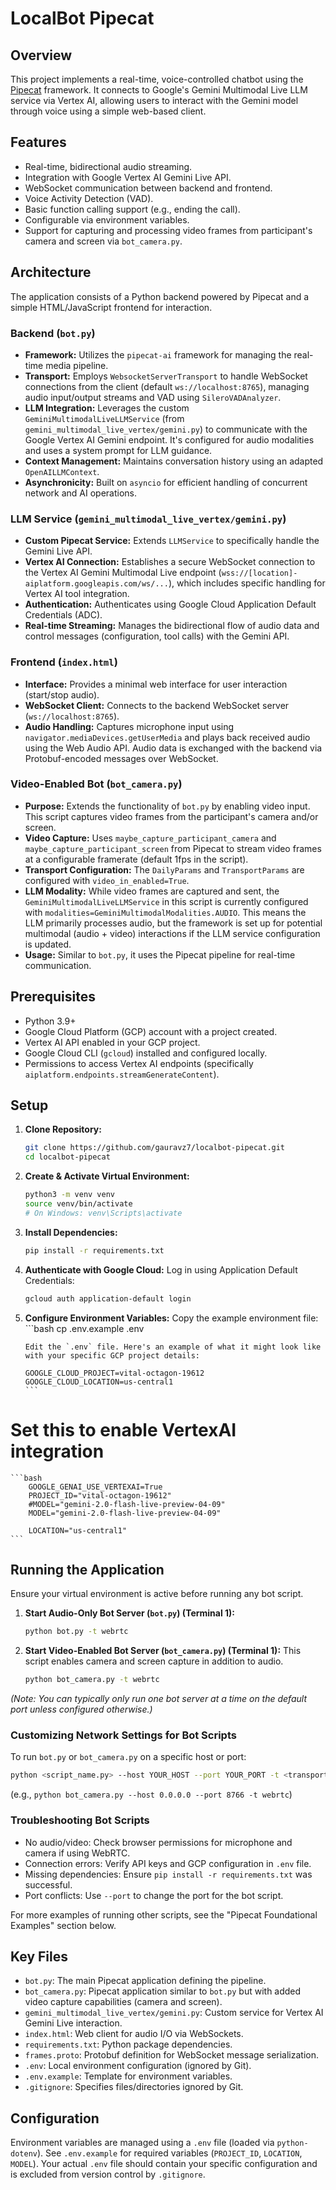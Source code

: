 # LocalBot Pipecat

## Overview

This project implements a real-time, voice-controlled chatbot using the [Pipecat](https://github.com/pipecat-ai/pipecat-python) framework. It connects to Google's Gemini Multimodal Live LLM service via Vertex AI, allowing users to interact with the Gemini model through voice using a simple web-based client.

## Features

*   Real-time, bidirectional audio streaming.
*   Integration with Google Vertex AI Gemini Live API.
*   WebSocket communication between backend and frontend.
*   Voice Activity Detection (VAD).
*   Basic function calling support (e.g., ending the call).
*   Configurable via environment variables.
*   Support for capturing and processing video frames from participant's camera and screen via `bot_camera.py`.

## Architecture

The application consists of a Python backend powered by Pipecat and a simple HTML/JavaScript frontend for interaction.

### Backend (`bot.py`)

*   **Framework:** Utilizes the `pipecat-ai` framework for managing the real-time media pipeline.
*   **Transport:** Employs `WebsocketServerTransport` to handle WebSocket connections from the client (default `ws://localhost:8765`), managing audio input/output streams and VAD using `SileroVADAnalyzer`.
*   **LLM Integration:** Leverages the custom `GeminiMultimodalLiveLLMService` (from `gemini_multimodal_live_vertex/gemini.py`) to communicate with the Google Vertex AI Gemini endpoint. It's configured for audio modalities and uses a system prompt for LLM guidance.
*   **Context Management:** Maintains conversation history using an adapted `OpenAILLMContext`.
*   **Asynchronicity:** Built on `asyncio` for efficient handling of concurrent network and AI operations.

### LLM Service (`gemini_multimodal_live_vertex/gemini.py`)

*   **Custom Pipecat Service:** Extends `LLMService` to specifically handle the Gemini Live API.
*   **Vertex AI Connection:** Establishes a secure WebSocket connection to the Vertex AI Gemini Multimodal Live endpoint (`wss://[location]-aiplatform.googleapis.com/ws/...`), which includes specific handling for Vertex AI tool integration.
*   **Authentication:** Authenticates using Google Cloud Application Default Credentials (ADC).
*   **Real-time Streaming:** Manages the bidirectional flow of audio data and control messages (configuration, tool calls) with the Gemini API.

### Frontend (`index.html`)

*   **Interface:** Provides a minimal web interface for user interaction (start/stop audio).
*   **WebSocket Client:** Connects to the backend WebSocket server (`ws://localhost:8765`).
*   **Audio Handling:** Captures microphone input using `navigator.mediaDevices.getUserMedia` and plays back received audio using the Web Audio API. Audio data is exchanged with the backend via Protobuf-encoded messages over WebSocket.

### Video-Enabled Bot (`bot_camera.py`)

*   **Purpose:** Extends the functionality of `bot.py` by enabling video input. This script captures video frames from the participant's camera and/or screen.
*   **Video Capture:** Uses `maybe_capture_participant_camera` and `maybe_capture_participant_screen` from Pipecat to stream video frames at a configurable framerate (default 1fps in the script).
*   **Transport Configuration:** The `DailyParams` and `TransportParams` are configured with `video_in_enabled=True`.
*   **LLM Modality:** While video frames are captured and sent, the `GeminiMultimodalLiveLLMService` in this script is currently configured with `modalities=GeminiMultimodalModalities.AUDIO`. This means the LLM primarily processes audio, but the framework is set up for potential multimodal (audio + video) interactions if the LLM service configuration is updated.
*   **Usage:** Similar to `bot.py`, it uses the Pipecat pipeline for real-time communication.

## Prerequisites

*   Python 3.9+
*   Google Cloud Platform (GCP) account with a project created.
*   Vertex AI API enabled in your GCP project.
*   Google Cloud CLI (`gcloud`) installed and configured locally.
*   Permissions to access Vertex AI endpoints (specifically `aiplatform.endpoints.streamGenerateContent`).

## Setup

1.  **Clone Repository:**
    ```bash
    git clone https://github.com/gauravz7/localbot-pipecat.git
    cd localbot-pipecat
    ```
2.  **Create & Activate Virtual Environment:**
    ```bash
    python3 -m venv venv
    source venv/bin/activate
    # On Windows: venv\Scripts\activate
    ```
3.  **Install Dependencies:**
    ```bash
    pip install -r requirements.txt
    ```
4.  **Authenticate with Google Cloud:**
    Log in using Application Default Credentials:
    ```bash
    gcloud auth application-default login
    ```
5.  **Configure Environment Variables:**
        Copy the example environment file:
        ```bash
        cp .env.example .env
        
        Edit the `.env` file. Here's an example of what it might look like with your specific GCP project details:
        
        GOOGLE_CLOUD_PROJECT=vital-octagon-19612
        GOOGLE_CLOUD_LOCATION=us-central1
        ```
    
# Set this to enable VertexAI integration

    ```bash
        GOOGLE_GENAI_USE_VERTEXAI=True
        PROJECT_ID="vital-octagon-19612"
        #MODEL="gemini-2.0-flash-live-preview-04-09"
        MODEL="gemini-2.0-flash-live-preview-04-09"

        LOCATION="us-central1"
    ```


## Running the Application

Ensure your virtual environment is active before running any bot script.

1.  **Start Audio-Only Bot Server (`bot.py`) (Terminal 1):**
    ```bash
    python bot.py -t webrtc
    ```

2.  **Start Video-Enabled Bot Server (`bot_camera.py`) (Terminal 1):**
    This script enables camera and screen capture in addition to audio.
    ```bash
    python bot_camera.py -t webrtc
    ```

*(Note: You can typically only run one bot server at a time on the default port unless configured otherwise.)*

### Customizing Network Settings for Bot Scripts

To run `bot.py` or `bot_camera.py` on a specific host or port:
```bash
python <script_name.py> --host YOUR_HOST --port YOUR_PORT -t <transport_type>
```
(e.g., `python bot_camera.py --host 0.0.0.0 --port 8766 -t webrtc`)

### Troubleshooting Bot Scripts
*   No audio/video: Check browser permissions for microphone and camera if using WebRTC.
*   Connection errors: Verify API keys and GCP configuration in `.env` file.
*   Missing dependencies: Ensure `pip install -r requirements.txt` was successful.
*   Port conflicts: Use `--port` to change the port for the bot script.

For more examples of running other scripts, see the "Pipecat Foundational Examples" section below.



## Key Files

*   `bot.py`: The main Pipecat application defining the pipeline.
*   `bot_camera.py`: Pipecat application similar to `bot.py` but with added video capture capabilities (camera and screen).
*   `gemini_multimodal_live_vertex/gemini.py`: Custom service for Vertex AI Gemini Live interaction.
*   `index.html`: Web client for audio I/O via WebSockets.
*   `requirements.txt`: Python package dependencies.
*   `frames.proto`: Protobuf definition for WebSocket message serialization.
*   `.env`: Local environment configuration (ignored by Git).
*   `.env.example`: Template for environment variables.
*   `.gitignore`: Specifies files/directories ignored by Git.

## Configuration

Environment variables are managed using a `.env` file (loaded via `python-dotenv`). See `.env.example` for required variables (`PROJECT_ID`, `LOCATION`, `MODEL`). Your actual `.env` file should contain your specific configuration and is excluded from version control by `.gitignore`.
